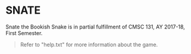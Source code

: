 # SNATE
Snate the Bookish Snake is in partial fulfillment of CMSC 131, AY 2017-18, First Semester.

> Refer to "help.txt" for more information about the game.
